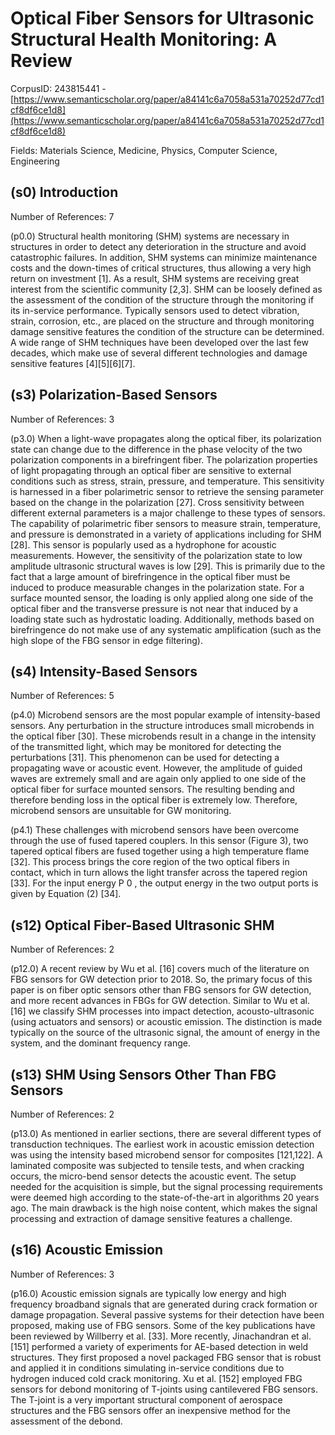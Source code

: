 # Optical Fiber Sensors for Ultrasonic Structural Health Monitoring: A Review

CorpusID: 243815441 - [https://www.semanticscholar.org/paper/a84141c6a7058a531a70252d77cd1cf8df6ce1d8](https://www.semanticscholar.org/paper/a84141c6a7058a531a70252d77cd1cf8df6ce1d8)

Fields: Materials Science, Medicine, Physics, Computer Science, Engineering

## (s0) Introduction
Number of References: 7

(p0.0) Structural health monitoring (SHM) systems are necessary in structures in order to detect any deterioration in the structure and avoid catastrophic failures. In addition, SHM systems can minimize maintenance costs and the down-times of critical structures, thus allowing a very high return on investment [1]. As a result, SHM systems are receiving great interest from the scientific community [2,3]. SHM can be loosely defined as the assessment of the condition of the structure through the monitoring if its in-service performance. Typically sensors used to detect vibration, strain, corrosion, etc., are placed on the structure and through monitoring damage sensitive features the condition of the structure can be determined. A wide range of SHM techniques have been developed over the last few decades, which make use of several different technologies and damage sensitive features [4][5][6][7].
## (s3) Polarization-Based Sensors
Number of References: 3

(p3.0) When a light-wave propagates along the optical fiber, its polarization state can change due to the difference in the phase velocity of the two polarization components in a birefringent fiber. The polarization properties of light propagating through an optical fiber are sensitive to external conditions such as stress, strain, pressure, and temperature. This sensitivity is harnessed in a fiber polarimetric sensor to retrieve the sensing parameter based on the change in the polarization [27]. Cross sensitivity between different external parameters is a major challenge to these types of sensors. The capability of polarimetric fiber sensors to measure strain, temperature, and pressure is demonstrated in a variety of applications including for SHM [28]. This sensor is popularly used as a hydrophone for acoustic measurements. However, the sensitivity of the polarization state to low amplitude ultrasonic structural waves is low [29]. This is primarily due to the fact that a large amount of birefringence in the optical fiber must be induced to produce measurable changes in the polarization state. For a surface mounted sensor, the loading is only applied along one side of the optical fiber and the transverse pressure is not near that induced by a loading state such as hydrostatic loading. Additionally, methods based on birefringence do not make use of any systematic amplification (such as the high slope of the FBG sensor in edge filtering).
## (s4) Intensity-Based Sensors
Number of References: 5

(p4.0) Microbend sensors are the most popular example of intensity-based sensors. Any perturbation in the structure introduces small microbends in the optical fiber [30]. These microbends result in a change in the intensity of the transmitted light, which may be monitored for detecting the perturbations [31]. This phenomenon can be used for detecting a propagating wave or acoustic event. However, the amplitude of guided waves are extremely small and are again only applied to one side of the optical fiber for surface mounted sensors. The resulting bending and therefore bending loss in the optical fiber is extremely low. Therefore, microbend sensors are unsuitable for GW monitoring.

(p4.1) These challenges with microbend sensors have been overcome through the use of fused tapered couplers. In this sensor (Figure 3), two tapered optical fibers are fused together using a high temperature flame [32]. This process brings the core region of the two optical fibers in contact, which in turn allows the light transfer across the tapered region [33]. For the input energy P 0 , the output energy in the two output ports is given by Equation (2) [34].
## (s12) Optical Fiber-Based Ultrasonic SHM
Number of References: 2

(p12.0) A recent review by Wu et al. [16] covers much of the literature on FBG sensors for GW detection prior to 2018. So, the primary focus of this paper is on fiber optic sensors other than FBG sensors for GW detection, and more recent advances in FBGs for GW detection. Similar to Wu et al. [16] we classify SHM processes into impact detection, acousto-ultrasonic (using actuators and sensors) or acoustic emission. The distinction is made typically on the source of the ultrasonic signal, the amount of energy in the system, and the dominant frequency range.
## (s13) SHM Using Sensors Other Than FBG Sensors
Number of References: 2

(p13.0) As mentioned in earlier sections, there are several different types of transduction techniques. The earliest work in acoustic emission detection was using the intensity based microbend sensor for composites [121,122]. A laminated composite was subjected to tensile tests, and when cracking occurs, the micro-bend sensor detects the acoustic event. The setup needed for the acquisition is simple, but the signal processing requirements were deemed high according to the state-of-the-art in algorithms 20 years ago. The main drawback is the high noise content, which makes the signal processing and extraction of damage sensitive features a challenge.
## (s16) Acoustic Emission
Number of References: 3

(p16.0) Acoustic emission signals are typically low energy and high frequency broadband signals that are generated during crack formation or damage propagation. Several passive systems for their detection have been proposed, making use of FBG sensors. Some of the key publications have been reviewed by Willberry et al. [33]. More recently, Jinachandran et al. [151] performed a variety of experiments for AE-based detection in weld structures. They first proposed a novel packaged FBG sensor that is robust and applied it in conditions simulating in-service conditions due to hydrogen induced cold crack monitoring. Xu et al. [152] employed FBG sensors for debond monitoring of T-joints using cantilevered FBG sensors. The T-joint is a very important structural component of aerospace structures and the FBG sensors offer an inexpensive method for the assessment of the debond.
